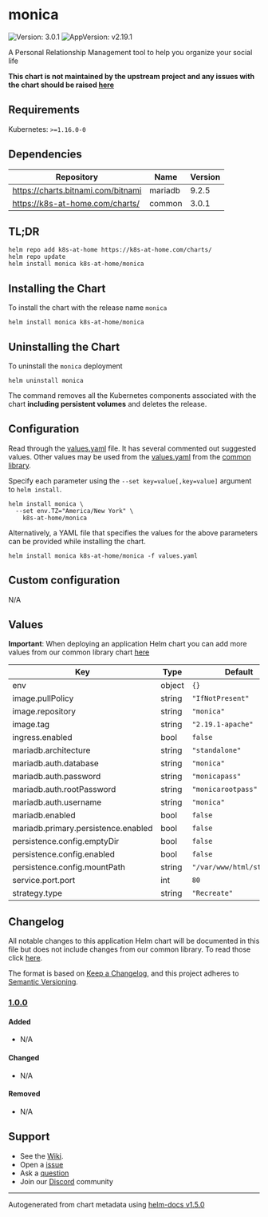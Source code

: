 # monica

![Version: 3.0.1](https://img.shields.io/badge/Version-3.0.1-informational?style=flat-square) ![AppVersion: v2.19.1](https://img.shields.io/badge/AppVersion-v2.19.1-informational?style=flat-square)

A Personal Relationship Management tool to help you organize your social life

**This chart is not maintained by the upstream project and any issues with the chart should be raised [here](https://github.com/k8s-at-home/charts/issues/new/choose)**

## Requirements

Kubernetes: `>=1.16.0-0`

## Dependencies

| Repository | Name | Version |
|------------|------|---------|
| https://charts.bitnami.com/bitnami | mariadb | 9.2.5 |
| https://k8s-at-home.com/charts/ | common | 3.0.1 |

## TL;DR

```console
helm repo add k8s-at-home https://k8s-at-home.com/charts/
helm repo update
helm install monica k8s-at-home/monica
```

## Installing the Chart

To install the chart with the release name `monica`

```console
helm install monica k8s-at-home/monica
```

## Uninstalling the Chart

To uninstall the `monica` deployment

```console
helm uninstall monica
```

The command removes all the Kubernetes components associated with the chart **including persistent volumes** and deletes the release.

## Configuration

Read through the [values.yaml](./values.yaml) file. It has several commented out suggested values.
Other values may be used from the [values.yaml](../common/values.yaml) from the [common library](../common).

Specify each parameter using the `--set key=value[,key=value]` argument to `helm install`.

```console
helm install monica \
  --set env.TZ="America/New York" \
    k8s-at-home/monica
```

Alternatively, a YAML file that specifies the values for the above parameters can be provided while installing the chart.

```console
helm install monica k8s-at-home/monica -f values.yaml
```

## Custom configuration

N/A

## Values

**Important**: When deploying an application Helm chart you can add more values from our common library chart [here](https://github.com/k8s-at-home/charts/tree/master/charts/common/)

| Key | Type | Default | Description |
|-----|------|---------|-------------|
| env | object | `{}` |  |
| image.pullPolicy | string | `"IfNotPresent"` |  |
| image.repository | string | `"monica"` |  |
| image.tag | string | `"2.19.1-apache"` |  |
| ingress.enabled | bool | `false` |  |
| mariadb.architecture | string | `"standalone"` |  |
| mariadb.auth.database | string | `"monica"` |  |
| mariadb.auth.password | string | `"monicapass"` |  |
| mariadb.auth.rootPassword | string | `"monicarootpass"` |  |
| mariadb.auth.username | string | `"monica"` |  |
| mariadb.enabled | bool | `false` |  |
| mariadb.primary.persistence.enabled | bool | `false` |  |
| persistence.config.emptyDir | bool | `false` |  |
| persistence.config.enabled | bool | `false` |  |
| persistence.config.mountPath | string | `"/var/www/html/storage"` |  |
| service.port.port | int | `80` |  |
| strategy.type | string | `"Recreate"` |  |

## Changelog

All notable changes to this application Helm chart will be documented in this file but does not include changes from our common library. To read those click [here](https://github.com/k8s-at-home/charts/tree/master/charts/common/README.md#Changelog).

The format is based on [Keep a Changelog](https://keepachangelog.com/en/1.0.0/), and this project adheres to [Semantic Versioning](https://semver.org/spec/v2.0.0.html).

### [1.0.0]

#### Added

- N/A

#### Changed

- N/A

#### Removed

- N/A

[1.0.0]: #1.0.0

## Support

- See the [Wiki](https://github.com/k8s-at-home/charts/wiki).
- Open a [issue](https://github.com/k8s-at-home/charts/issues/new/choose)
- Ask a [question](https://github.com/k8s-at-home/charts/discussions)
- Join our [Discord](https://discord.gg/sTMX7Vh) community

----------------------------------------------
Autogenerated from chart metadata using [helm-docs v1.5.0](https://github.com/norwoodj/helm-docs/releases/v1.5.0)
